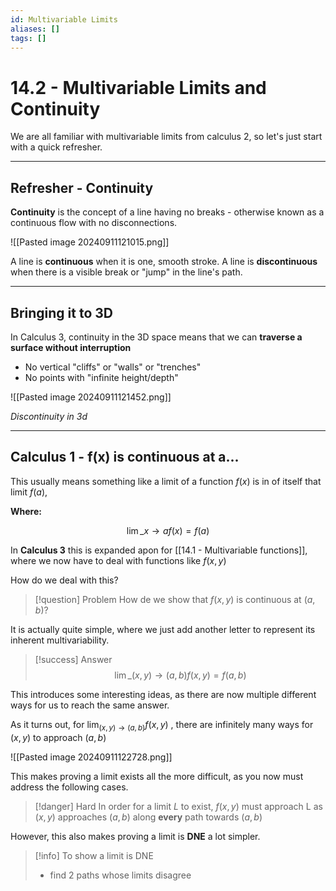 ```yaml
---
id: Multivariable Limits
aliases: []
tags: []
---
```


# 14.2 - Multivariable Limits and Continuity

We are all familiar with multivariable limits from calculus 2, so let's just start with a quick refresher.

---

## Refresher - Continuity

**Continuity** is the concept of a line having no breaks - otherwise known as a continuous flow with no disconnections.

![[Pasted image 20240911121015.png]]

A line is **continuous** when it is one, smooth stroke.
A line is **discontinuous** when there is a visible break or "jump" in the line's path.

---

## Bringing it to 3D

In Calculus 3, continuity in the 3D space means that we can **traverse a surface without interruption**

- No vertical "cliffs" or "walls" or "trenches"
- No points with "infinite height/depth"

![[Pasted image 20240911121452.png]]

_Discontinuity in 3d_

---

## Calculus 1 - f(x) is continuous at a...

This usually means something like a limit of a function $f(x)$ is in of itself that limit $f(a)$,

**Where:**

$$ \lim\_{x\rightarrow a} {f(x)} = f(a) $$

In **Calculus 3** this is expanded apon for [[14.1 - Multivariable functions]], where we now have to deal with functions like $f(x,y)$

How do we deal with this?

> [!question] Problem
> How de we show that $f(x,y)$ is continuous at $(a,b)$?

It is actually quite simple, where we just add another letter to represent its inherent multivariability.

> [!success] Answer
> $$ \lim\_{(x,y) \rightarrow (a,b)}{f(x,y)} = f(a,b)$$

This introduces some interesting ideas, as there are now multiple different ways for us to reach the same answer.

As it turns out, for $\lim_{(x,y) \rightarrow (a,b)}{f(x,y)}$ , there are infinitely many ways for $(x,y)$ to approach $(a,b)$

![[Pasted image 20240911122728.png]]

This makes proving a limit exists all the more difficult, as you now must address the following cases.

> [!danger] Hard
> In order for a limit $L$ to exist, $f(x,y)$ must approach L as $(x,y)$ approaches $(a,b)$ along **every** path towards $(a,b)$

However, this also makes proving a limit is **DNE** a lot simpler.

> [!info] To show a limit is DNE
>
> - find 2 paths whose limits disagree

